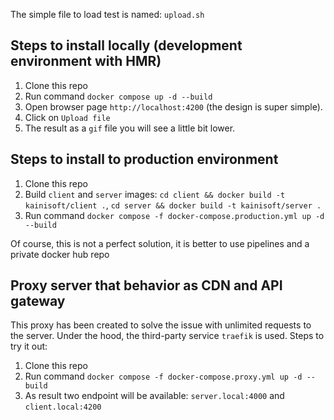 The simple file to load test is named: `upload.sh`

## Steps to install locally (development environment with HMR)
1. Clone this repo
2. Run command `docker compose up -d --build`
3. Open browser page `http://localhost:4200` (the design is super simple).
4. Click on `Upload file`
5. The result as a `gif` file you will see a little bit lower.

## Steps to install to production environment
1. Clone this repo
2. Build `client` and `server` images: `cd client && docker build -t kainisoft/client .`, `cd server && docker build -t kainisoft/server .`
3. Run command `docker compose -f docker-compose.production.yml up -d --build`

Of course, this is not a perfect solution, it is better to use pipelines and a private docker hub repo

## Proxy server that behavior as CDN and API gateway
This proxy has been created to solve the issue with unlimited requests to the server. Under the hood, the third-party service `traefik` is used. Steps to try it out:
1. Clone this repo
2. Run command `docker compose -f docker-compose.proxy.yml up -d --build`
3. As result two endpoint will be available: `server.local:4000` and `client.local:4200`

 
